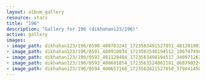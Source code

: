 ```yaml
---
layout: album_gallery
resource: stars
title: "196"
description: "Gallery for 196 (dikhahan123/196)"
active: gallery
images:
- image_path: dikhahan123/196/0590_480703241_1723563491527851_4812019035082337360_n.jpg
- image_path: dikhahan123/196/0591_480910834_1723563548194512_1067474983128546456_n.jpg
- image_path: dikhahan123/196/0592_481120484_1723563498194517_3409712626762866876_n.jpg
- image_path: dikhahan123/196/0593_480601854_1723563524861181_8687902240042076297_n.jpg
- image_path: dikhahan123/196/0594_480657168_1723563421527858_379441450003803905_n.jpg
---
```

